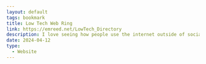 ```yaml
---
layout: default
tags: bookmark
title: Low Tech Web Ring
link: https://emreed.net/LowTech_Directory
description: I love seeing how people use the internet outside of social media.
date: 2024-04-12
type:
  - Website
---
```

